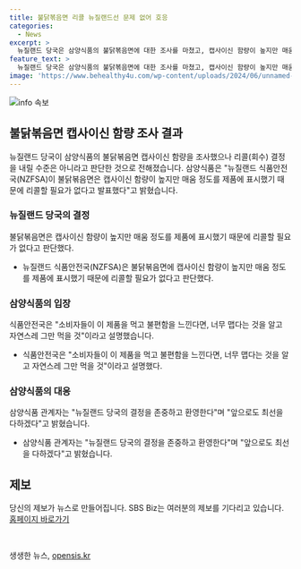 ```yaml
---
title: 불닭볶음면 리콜 뉴질랜드선 문제 없어 호응
categories:
  - News
excerpt: >
  뉴질랜드 당국은 삼양식품의 불닭볶음면에 대한 조사를 마쳤고, 캡사이신 함량이 높지만 매움 정도를 제품에 표시했기 때문에 리콜할 필요가 없다고 밝혔습니다. 뉴질랜드 식품안전국은 노인과 아이들을 제외한 주요 소비자들에게 위험은 적다고 판단하며, 부작용 보고가 없다고 설명했습니다. 삼양식품은 결정을 존중하며 고객들의 안전을 최우선으로 생각한다고 전했습니다. 이에 대한 덴마크의 리콜 결정과의 대조적인 반응이 관심을 끌고 있습니다. (문자수: 150)
feature_text: >
  뉴질랜드 당국은 삼양식품의 불닭볶음면에 대한 조사를 마쳤고, 캡사이신 함량이 높지만 매움 정도를 제품에 표시했기 때문에 리콜할 필요가 없다고 밝혔습니다. 뉴질랜드 식품안전국은 노인과 아이들을 제외한 주요 소비자들에게 위험은 적다고 판단하며, 부작용 보고가 없다고 설명했습니다. 삼양식품은 결정을 존중하며 고객들의 안전을 최우선으로 생각한다고 전했습니다. 이에 대한 덴마크의 리콜 결정과의 대조적인 반응이 관심을 끌고 있습니다. (문자수: 150)
image: 'https://www.behealthy4u.com/wp-content/uploads/2024/06/unnamed-file.png'
---
```


<p><img src="https://www.behealthy4u.com/wp-content/uploads/2024/06/unnamed-file.png" alt="info 속보" /></p>

<h2 data-ke-size="size26">불닭볶음면 캡사이신 함량 조사 결과</h2>

<p data-ke-size="size16">뉴질랜드 당국이 삼양식품의 불닭볶음면 캡사이신 함량을 조사했으나 리콜(회수) 결정을 내릴 수준은 아니라고 판단한 것으로 전해졌습니다. 삼양식품은 "뉴질랜드 식품안전국(NZFSA)이 불닭볶음면은 캡사이신 함량이 높지만 매움 정도를 제품에 표시했기 때문에 리콜할 필요가 없다고 발표했다"고 밝혔습니다.</p>

<h3>뉴질랜드 당국의 결정</h3>

<p data-ke-size="size16">불닭볶음면은 캡사이신 함량이 높지만 매움 정도를 제품에 표시했기 때문에 리콜할 필요가 없다고 판단했다.</p>

<ul>
    <li>뉴질랜드 식품안전국(NZFSA)은 불닭볶음면에 캡사이신 함량이 높지만 매움 정도를 제품에 표시했기 때문에 리콜할 필요가 없다고 판단했다.</li>
</ul>

<h3>삼양식품의 입장</h3>

<p data-ke-size="size16">식품안전국은 "소비자들이 이 제품을 먹고 불편함을 느낀다면, 너무 맵다는 것을 알고 자연스레 그만 먹을 것"이라고 설명했습니다.</p>

<ul>
    <li>식품안전국은 "소비자들이 이 제품을 먹고 불편함을 느낀다면, 너무 맵다는 것을 알고 자연스레 그만 먹을 것"이라고 설명했다.</li>
</ul>

<h3>삼양식품의 대응</h3>

<p data-ke-size="size16">삼양식품 관계자는 "뉴질랜드 당국의 결정을 존중하고 환영한다"며 "앞으로도 최선을 다하겠다"고 밝혔습니다.</p>

<ul>
    <li>삼양식품 관계자는 "뉴질랜드 당국의 결정을 존중하고 환영한다"며 "앞으로도 최선을 다하겠다"고 밝혔습니다.</li>
</ul>

<h2 data-ke-size="size26">제보</h2>

<p data-ke-size="size16">당신의 제보가 뉴스로 만들어집니다. SBS Biz는 여러분의 제보를 기다리고 있습니다. <a href="https://url.kr/9pghjn">홈페이지 바로가기</a></p>

<p data-ke-size="size16">&nbsp;</p>
생생한 뉴스, <a href="https://opensis.kr" rel="dofollow">opensis.kr</a>


